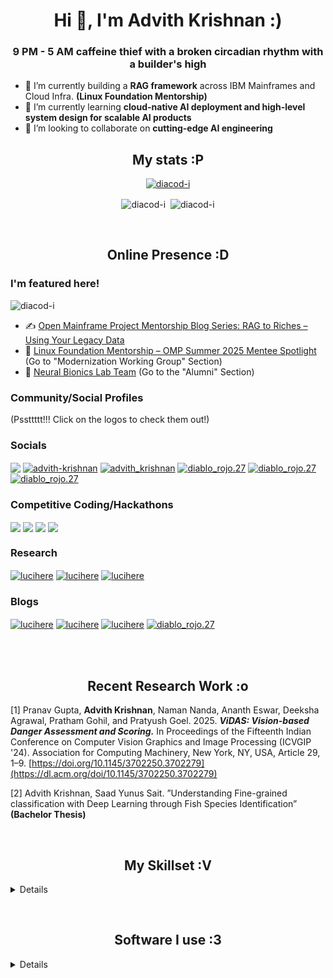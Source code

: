 
<!--<img src="https://github.com/Diacod-I/Diacod-I/assets/98768417/4523b1f5-8cf3-4ce5-a037-533fa1975d8e" height=200 width=1000>-->
<h1 align="center">Hi 👋, I'm Advith Krishnan :)</h1>
<h3 align="center">9 PM - 5 AM caffeine thief with a broken circadian rhythm with a builder's high</h3>

- 🔭 I’m currently building a **RAG framework** across IBM Mainframes and Cloud Infra. **(Linux Foundation Mentorship)**
- 🌱 I’m currently learning **cloud-native AI deployment and high-level system design for scalable AI products**
- 👯 I’m looking to collaborate on **cutting-edge AI engineering**

<h2 align="center">My stats :P</h2>
<p align="center"> <a href="https://github.com/ryo-ma/github-profile-trophy"><img src="https://github-profile-trophy.vercel.app/?username=diacod-i&theme=nord&title=-Reviews" alt="diacod-i" /></a> </p>

<p align="center">
  <img align="center" src="https://github-readme-stats.vercel.app/api/top-langs?username=diacod-i&show_icons=true&locale=en&layout=donut&theme=dark&hide=jupyter%20notebook,purebasic&langs_count=10" alt="diacod-i" />
  &nbsp;<img align="center" src="https://github-readme-stats.vercel.app/api?username=diacod-i&show_icons=true&locale=en&theme=dark&show=reviews,prs_merged,prs_merged_percentage" alt="diacod-i" />
</p>

<br><h2 align="center">Online Presence :D</h2>
<h3 align="left">I'm featured here!</h2>
<p align="left"> <img src="https://komarev.com/ghpvc/?username=diacod-i&label=Profile%20views&color=334652&style=flat" alt="diacod-i" /> </p>

- ✍️ [Open Mainframe Project Mentorship Blog Series: RAG to Riches – Using Your Legacy Data](https://openmainframeproject.org/blog/mentorship-series-rag-to-riches-using-your-legacy-data-by-advith-krishnan/)
- 📰 [Linux Foundation Mentorship – OMP Summer 2025 Mentee Spotlight](https://openmainframeproject.org/blog/omp-summer-2025-mentorship/) (Go to "Modernization Working Group" Section)
- 🦾 [Neural Bionics Lab Team](https://www.neuralbionicslab.com/team) (Go to the "Alumni" Section)
<h3 align="left">Community/Social Profiles</h3>
<p align="left">(Pssttttt!!! Click on the logos to check them out!)</p>
<h3 align="left">Socials</h3>
<p align="left">
  <a href="mailto:advithkrishnan@gmail.com" target="blank"><img align="center" src="https://img.shields.io/badge/Gmail-D14836?style=for-the-badge&logo=gmail&logoColor=white" /></a> 
  <a href="https://linkedin.com/in/advithkrishnan" target="blank"><img align="center" src="https://img.shields.io/badge/LinkedIn-0077B5?style=for-the-badge&logo=linkedin&logoColor=white" alt="advith-krishnan" /></a>
  <a href="https://twitter.com/advith_krishnan" target="blank"><img align="center" src="https://img.shields.io/badge/X-000000?style=for-the-badge&logo=x&logoColor=white" alt="advith_krishnan" /></a>
  <a href="https://instagram.com/diablo_rojo.27" target="blank"><img align="center" src="https://img.shields.io/badge/Instagram-E4405F?style=for-the-badge&logo=instagram&logoColor=white" alt="diablo_rojo.27" /></a>
  <a href="https://stackoverflow.com/users/18178157/eto-mistier-parince" target="blank"><img align="center" src="https://img.shields.io/badge/Stack_Overflow-FE7A16?style=for-the-badge&logo=stack-overflow&logoColor=white" alt="diablo_rojo.27" /></a>
  <a href="https://www.kaggle.com/lucihere" target="blank"><img align="center" src="https://img.shields.io/badge/Kaggle-20BEFF?style=for-the-badge&logo=Kaggle&logoColor=white" alt="diablo_rojo.27" /></a>
</p>

<h3 align="left">Competitive Coding/Hackathons</h3>
  <p align="left">
  <a href="https://leetcode.com/u/holytempura/" target="blank"><img align="center" src="https://img.shields.io/badge/-LeetCode-FFA116?style=for-the-badge&logo=LeetCode&logoColor=black" /></a>
  <a href="https://codeforces.com/profile/holytempura" target="blank"><img align="center" src="https://img.shields.io/badge/Codeforces-445f9d?style=for-the-badge&logo=Codeforces&logoColor=white" /></a>
  <a href="https://devpost.com/advithsonu?ref_content=user-portfolio&ref_feature=portfolio&ref_medium=global-nav" target="blank"><img align="center" src="https://img.shields.io/badge/Devpost-003E54?style=for-the-badge&logo=Devpost&logoColor=white" /></a>
  <a href="https://www.hackerrank.com/profile/aa3620" target="blank"><img align="center" src="https://img.shields.io/badge/-Hackerrank-2EC866?style=for-the-badge&logo=HackerRank&logoColor=white" /></a>
</p>

<h3 align="left">Research</h3>
  <a href="https://scholar.google.com/citations?hl=en&user=5GQVlvYAAAAJ" target="blank"><img align="center" src="https://img.shields.io/badge/Google_Scholar-4285F4?style=for-the-badge&logo=google-scholar&logoColor=white" alt="lucihere" /></a>
  <a href="https://www.researchgate.net/profile/Advith-Krishnan" target="blank"><img align="center" src="https://img.shields.io/badge/Research_Gate-00CCBB.svg?&style=for-the-badge&logo=ResearchGate&logoColor=white" alt="lucihere" /></a>
  <a href="https://orcid.org/0009-0009-6207-5271" target="blank"><img align="center" src="https://img.shields.io/badge/orcid-A6CE39?style=for-the-badge&logo=orcid&logoColor=white" alt="lucihere" /></a>

<h3 align="left">Blogs</h3>
  <a href="https://dev.to/lucihere" target="blank"><img align="center" src="https://img.shields.io/badge/dev.to-0A0A0A?style=for-the-badge&logo=devdotto&logoColor=white" alt="lucihere" /></a>
  <a href="https://medium.com/@advithkrishnan" target="blank"><img align="center" src="https://img.shields.io/badge/Medium-12100E?style=for-the-badge&logo=medium&logoColor=white" alt="lucihere" /></a>
  <a href="https://hashnode.com/@Diabolikl2" target="blank"><img align="center" src="https://img.shields.io/badge/Hashnode-2962FF?style=for-the-badge&logo=hashnode&logoColor=white" alt="lucihere" /></a>
  <a href="https://app.daily.dev/lucihere" target="blank"><img align="center" src="https://img.shields.io/badge/daily.dev-CE3DF3?style=for-the-badge&logo=dailydotdev&logoColor=white" alt="diablo_rojo.27" /></a>

<br><br><h2 align="center">Recent Research Work :o</h2>

[1] Pranav Gupta, **Advith Krishnan**, Naman Nanda, Ananth Eswar, Deeksha Agrawal, Pratham Gohil, and Pratyush Goel. 2025. ***ViDAS: Vision-based Danger Assessment and Scoring.*** In Proceedings of the Fifteenth Indian Conference on Computer Vision Graphics and Image Processing (ICVGIP '24). Association for Computing Machinery, New York, NY, USA, Article 29, 1–9. [https://doi.org/10.1145/3702250.3702279](https://dl.acm.org/doi/10.1145/3702250.3702279)

[2] Advith Krishnan, Saad Yunus Sait. ”Understanding Fine-grained classification with Deep Learning through Fish Species Identification” **(Bachelor Thesis)**

<br><h2 align="center">My Skillset :V</h2>
<details>
<h3 align="left">AI/ML & Data Science</h3>
<p align="left">
  <img src="https://img.shields.io/badge/TensorFlow-FF6F00?style=for-the-badge&logo=tensorflow&logoColor=white" />
  <img src="https://img.shields.io/badge/LangChain-1C3C3C?style=for-the-badge&logo=langchain&logoColor=white" />
  <img src="https://img.shields.io/badge/PyTorch-EE4C2C?style=for-the-badge&logo=pytorch&logoColor=white" />
  <img src="https://img.shields.io/badge/Weights_&_Biases-FFBE00?style=for-the-badge&logo=WeightsAndBiases&logoColor=white" />
  <img src="https://img.shields.io/badge/Keras-FF0000?style=for-the-badge&logo=keras&logoColor=white" />
  <img src="https://img.shields.io/badge/-HuggingFace-FDEE21?style=for-the-badge&logo=HuggingFace&logoColor=black" />
  <img src="https://img.shields.io/badge/ChatGPT-74aa9c?style=for-the-badge&logo=openai&logoColor=white" />
  <img src="https://img.shields.io/badge/Claude-D97757?style=for-the-badge&logo=claude&logoColor=white" />
  <img src="https://img.shields.io/badge/Google%20Gemini-8E75B2?style=for-the-badge&logo=googlegemini&logoColor=white" />
  <img src="https://img.shields.io/badge/Perplexity-1FB8CD?style=for-the-badge&logo=perplexity&logoColor=white" />
  <img src="https://img.shields.io/badge/GitHub%20Copilot-000000?style=for-the-badge&logo=githubcopilot&logoColor=white" />
  <img src="https://img.shields.io/badge/Numpy-013243?style=for-the-badge&logo=numpy&logoColor=white" />
  <img src="https://img.shields.io/badge/OpenCV-5C3EE8?style=for-the-badge&logo=opencv&logoColor=white" />
  <img src="https://img.shields.io/badge/Pandas-150458?style=for-the-badge&logo=pandas&logoColor=white" />
  <img src="https://img.shields.io/badge/Numba-00A3E0?style=for-the-badge&logo=numba&logoColor=white" />
  <img src="https://img.shields.io/badge/Scikit_Learn-F7931E?style=for-the-badge&logo=scikitlearn&logoColor=white" />
  <img src="https://img.shields.io/badge/SciPy-8CAAE6?style=for-the-badge&logo=scipy&logoColor=white" />
</p>

<h3 align="left">Cloud & Infrastructure</h3>
<p align="left">
  <img src="https://img.shields.io/badge/Amazon_Web_Services-FF9900?style=for-the-badge&logo=amazonaws&logoColor=white" />
  <img src="https://img.shields.io/badge/Google_Cloud-4285F4?style=for-the-badge&logo=googlecloud&logoColor=white" />
  <img src="https://img.shields.io/badge/Vercel-000000?style=for-the-badge&logo=vercel&logoColor=white" />
  <img src="https://img.shields.io/badge/Elastic_Cloud-005571?style=for-the-badge&logo=elastic&logoColor=white" />
  <img src="https://img.shields.io/badge/Kubernetes-326ce5?style=for-the-badge&logo=kubernetes&logoColor=white" />
  <img src="https://img.shields.io/badge/Docker-2496ED?style=for-the-badge&logo=docker&logoColor=white" />
  <img src="https://img.shields.io/badge/Podman-892ca0?style=for-the-badge&logo=podman&logoColor=white" />
  <img src="https://img.shields.io/badge/Conda-44A833?style=for-the-badge&logo=anaconda&logoColor=white" />
</p>

<h3 align="left">Web & API Frameworks</h3>
<p align="left">
  <img src="https://img.shields.io/badge/Express.js-404D59?style=for-the-badge&logo=express&logoColor=white" />
  <img src="https://img.shields.io/badge/FastAPI-009688?style=for-the-badge&logo=fastapi&logoColor=white" />
  <img src="https://img.shields.io/badge/Node.js-339933?style=for-the-badge&logo=nodedotjs&logoColor=white" />
  <img src="https://img.shields.io/badge/Pydantic-0f1e2b?style=for-the-badge&logo=pydantic&logoColor=white" />
  <img src="https://img.shields.io/badge/Sanity-ff385c?style=for-the-badge&logo=sanity&logoColor=white" />
  <img src="https://img.shields.io/badge/Swagger-85EA2D?style=for-the-badge&logo=swagger&logoColor=black" />
  <img src="https://img.shields.io/badge/Postman-FF6C37?style=for-the-badge&logo=postman&logoColor=white" />
</p>

<h3 align="left">UI/Frontend Frameworks</h3>
<p align="left">
  <img src="https://img.shields.io/badge/React-61DAFB?style=for-the-badge&logo=react&logoColor=black" />
  <img src="https://img.shields.io/badge/Shadcn/UI-000000?style=for-the-badge&logo=tailwindcss&logoColor=white" />
  <img src="https://img.shields.io/badge/Next.js-000000?style=for-the-badge&logo=nextdotjs&logoColor=white" />
</p>

<h3 align="left">Design</h3>
<p align="left">
  <img src="https://img.shields.io/badge/Behance-1769FF?style=for-the-badge&logo=behance&logoColor=white" />
  <img src="https://img.shields.io/badge/Blender-F5792A?style=for-the-badge&logo=blender&logoColor=white" />
  <img src="https://img.shields.io/badge/Canva-00C4CC?style=for-the-badge&logo=canva&logoColor=white" />
  <img src="https://img.shields.io/badge/Dribbble-EA4C89?style=for-the-badge&logo=dribbble&logoColor=white" />
  <img src="https://img.shields.io/badge/Figma-F24E1E?style=for-the-badge&logo=figma&logoColor=white" />
  <img src="https://img.shields.io/badge/Framer-0055FF?style=for-the-badge&logo=framer&logoColor=white" />
  <img src="https://img.shields.io/badge/Gimp-5C5543?style=for-the-badge&logo=gimp&logoColor=white" />
  <img src="https://img.shields.io/badge/Krita-3BABFF?style=for-the-badge&logo=krita&logoColor=white" />
  <img src="https://img.shields.io/badge/Unsplash-000000?style=for-the-badge&logo=unsplash&logoColor=white" />
  <img src="https://img.shields.io/badge/Font_Awesome-339AF0?style=for-the-badge&logo=fontawesome&logoColor=white" />
</p>

<h3 align="left">Miscellaneous</h3>
<p align="left">
  <img src="https://img.shields.io/badge/NPM-CB3837?style=for-the-badge&logo=npm&logoColor=white" />
  <img src="https://img.shields.io/badge/PNPM-F69220?style=for-the-badge&logo=pnpm&logoColor=white" />
  <img src="https://img.shields.io/badge/PyPI-3775A9?style=for-the-badge&logo=pypi&logoColor=white" />
  <img src="https://img.shields.io/badge/CMake-064F8C?style=for-the-badge&logo=cmake&logoColor=white" />
  <img src="https://img.shields.io/badge/Jupyter-F37626?style=for-the-badge&logo=jupyter&logoColor=white" />
  <img src="https://img.shields.io/badge/Markdown-000000?style=for-the-badge&logo=markdown&logoColor=white" />
  <img src="https://img.shields.io/badge/ESLint-4B32C3?style=for-the-badge&logo=eslint&logoColor=white" />
  <img src="https://img.shields.io/badge/ArcGIS-00783C?style=for-the-badge&logo=esri&logoColor=white" />
</p>
</details>

<br><h2 align="center">Software I use :3</h2>
<details>
<h3 align="left">IDEs & Editors</h3>
<p align="left">
  <img src="https://img.shields.io/badge/Google_Colab-F9AB00?style=for-the-badge&logo=googlecolab&logoColor=white" />
  <img src="https://img.shields.io/badge/Neovim-57A143?style=for-the-badge&logo=neovim&logoColor=white" />
  <img src="https://img.shields.io/badge/Vim-019733?style=for-the-badge&logo=vim&logoColor=white" />
  <img src="https://img.shields.io/badge/VS_Code-007ACC?style=for-the-badge&logo=visualstudiocode&logoColor=white" />
</p>

<h3 align="left">Operating Systems & Boards</h3>
<p align="left">
  <img src="https://img.shields.io/badge/Arch_Linux-1793D1?style=for-the-badge&logo=archlinux&logoColor=white" />
  <img src="https://img.shields.io/badge/Fedora-294172?style=for-the-badge&logo=fedora&logoColor=white" />
  <img src="https://img.shields.io/badge/KDE_Plasma-1D99F3?style=for-the-badge&logo=KDE&logoColor=white" />
  <img src="https://img.shields.io/badge/Linux-FCC624?style=for-the-badge&logo=linux&logoColor=black" />
  <img src="https://img.shields.io/badge/macOS-000000?style=for-the-badge&logo=apple&logoColor=white" />
  <img src="https://img.shields.io/badge/Ubuntu-E95420?style=for-the-badge&logo=ubuntu&logoColor=white" />
  <img src="https://img.shields.io/badge/Windows-0078D6?style=for-the-badge&logo=windows&logoColor=white" />
  <img src="https://img.shields.io/badge/Raspberry_Pi-A22846?style=for-the-badge&logo=raspberrypi&logoColor=white" />
  <img src="https://img.shields.io/badge/Arduino-00979D?style=for-the-badge&logo=arduino&logoColor=white" />
</p>

<h3 align="left">Terminal & CLI Tools</h3>
<p align="left">
  <img src="https://img.shields.io/badge/Alacritty-F46D01?style=for-the-badge&logo=alacritty&logoColor=white" />
  <img src="https://img.shields.io/badge/Git-F05032?style=for-the-badge&logo=git&logoColor=white" />
  <img src="https://img.shields.io/badge/GNU_Bash-4EAA25?style=for-the-badge&logo=gnubash&logoColor=white" />
  <img src="https://img.shields.io/badge/Homebrew-FBB040?style=for-the-badge&logo=homebrew&logoColor=white" />
  <img src="https://img.shields.io/badge/tmux-1BB91F?style=for-the-badge&logo=tmux&logoColor=white" />
  <img src="https://img.shields.io/badge/ZSH-89E051?style=for-the-badge&logo=gnuzsh&logoColor=white" />
</p>

<h3 align="left">Office Tools & Docs</h3>
<p align="left">
  <img src="https://img.shields.io/badge/Notion-000000?style=for-the-badge&logo=notion&logoColor=white" />
  <img src="https://img.shields.io/badge/Miro-050038?style=for-the-badge&logo=miro&logoColor=white" />
  <img src="https://img.shields.io/badge/Trello-0052CC?style=for-the-badge&logo=trello&logoColor=white" />
  <img src="https://img.shields.io/badge/Obsidian-483699?style=for-the-badge&logo=obsidian&logoColor=white" />
  <img src="https://img.shields.io/badge/Overleaf-47A141?style=for-the-badge&logo=overleaf&logoColor=white" />
  <img src="https://img.shields.io/badge/Jira-0052CC?style=for-the-badge&logo=jira&logoColor=white" />
</p>
</details>
